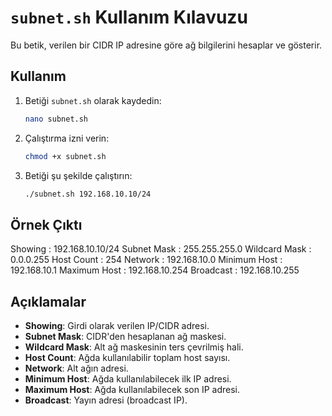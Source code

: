 # `subnet.sh` Kullanım Kılavuzu

Bu betik, verilen bir CIDR IP adresine göre ağ bilgilerini hesaplar ve gösterir.

## Kullanım

1. Betiği `subnet.sh` olarak kaydedin:
    ```bash
    nano subnet.sh
    ```

2. Çalıştırma izni verin:
    ```bash
    chmod +x subnet.sh
    ```

3. Betiği şu şekilde çalıştırın:
    ```bash
    ./subnet.sh 192.168.10.10/24
    ```

## Örnek Çıktı


Showing : 192.168.10.10/24
Subnet Mask : 255.255.255.0
Wildcard Mask : 0.0.0.255
Host Count : 254
Network : 192.168.10.0
Minimum Host : 192.168.10.1
Maximum Host : 192.168.10.254
Broadcast : 192.168.10.255



## Açıklamalar

- **Showing**: Girdi olarak verilen IP/CIDR adresi.
- **Subnet Mask**: CIDR'den hesaplanan ağ maskesi.
- **Wildcard Mask**: Alt ağ maskesinin ters çevrilmiş hali.
- **Host Count**: Ağda kullanılabilir toplam host sayısı.
- **Network**: Alt ağın adresi.
- **Minimum Host**: Ağda kullanılabilecek ilk IP adresi.
- **Maximum Host**: Ağda kullanılabilecek son IP adresi.
- **Broadcast**: Yayın adresi (broadcast IP).
